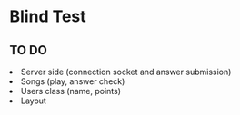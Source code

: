 # Blind Test

## TO DO
<li> Server side (connection socket and answer submission)
<li> Songs (play, answer check)
<li> Users class (name, points)
<li> Layout
